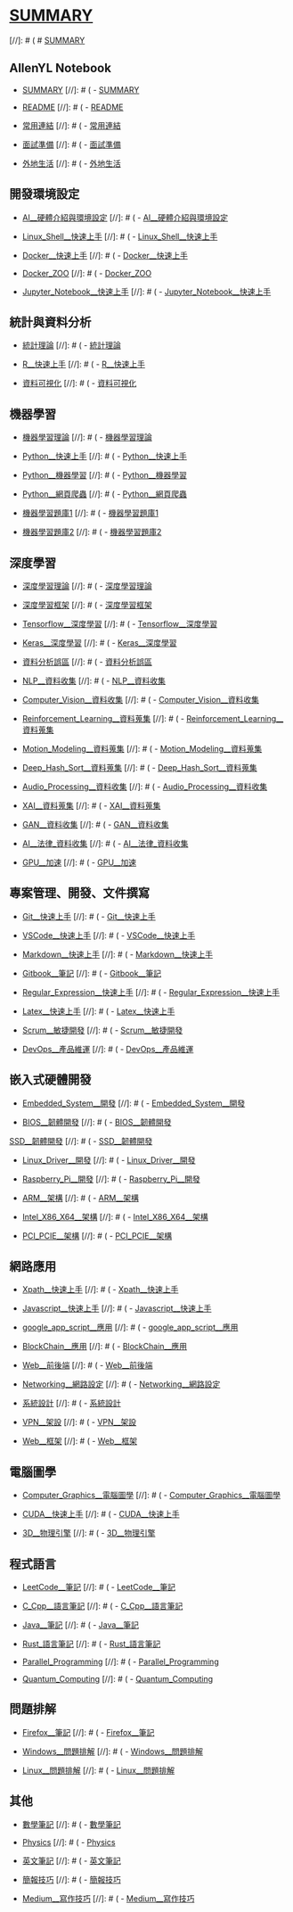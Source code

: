 # [SUMMARY](SUMMARY.md)
[//]: # ( # [SUMMARY](https://hackmd.io/EYVghiBmAMBs0FoCcBmSBjBAWdBTATAmLBgisegIzpLSggAcQA==?view)

## AllenYL Notebook

- [SUMMARY](SUMMARY.md)
[//]: # ( - [SUMMARY](https://hackmd.io/EYVghiBmAMBs0FoCcBmSBjBAWdBTATAmLBgisegIzpLSggAcQA==?view)

- [README](README.md)
[//]: # ( - [README](https://hackmd.io/BwYwhgzAjAbArAUwLQE4AmIpICwwEwBmSwYADMnDAigOw0JhwQylA===?view)

- [常用連結](常用連結.md)
[//]: # ( - [常用連結](https://hackmd.io/CwUwRgJgnAhgDARgLRwOwDMBsTgCY5hJTDDLoDGcIAHJlJltVEA=?view)

- [面試準備](面試準備.md)
[//]: # ( - [面試準備](https://hackmd.io/2APloEA9ThOtKoSPp_QX7A?view)

- [外地生活](外地生活.md)
[//]: # ( - [外地生活](https://hackmd.io/d5nAveuQTmOkkEpk-vh8XA?view)

## 開發環境設定

- [AI__硬體介紹與環境設定](AI__硬體介紹與環境設定.md)
[//]: # ( - [AI__硬體介紹與環境設定](https://hackmd.io/KwMwnAjBAcBMDGBaALBAJsFA2ARpghsMgMyJa6wQgLRoj5A=?view)

- [Linux_Shell__快速上手](Linux_Shell__快速上手.md)
[//]: # ( - [Linux_Shell__快速上手](https://hackmd.io/z-8u74PSQmmxfWoqhbz0Kg?view)

- [Docker__快速上手](Docker__快速上手.md)
[//]: # ( - [Docker__快速上手](https://hackmd.io/KYtTlzYrSrCi5rNem_qiIQ?view)

- [Docker_ZOO](Docker_ZOO.md)
[//]: # ( - [Docker_ZOO](https://hackmd.io/AJmwKqCmQOGIk_x7Z4WxWQ#)

- [Jupyter_Notebook__快速上手](Jupyter_Notebook__快速上手.md)
[//]: # ( - [Jupyter_Notebook__快速上手](https://hackmd.io/GYExwNgFhBOBaAjAdhAZnlRBDBAONEAY3hAAYi8QYRtKog==?view)

## 統計與資料分析

- [統計理論](統計理論.md)
[//]: # ( - [統計理論](https://hackmd.io/IwUwZgLAHAnCEFooigdgRARgZgMZMxwRl1SgAY9UBWC1IA==?view)

- [R__快速上手](R__快速上手.md)
[//]: # ( - [R__快速上手](https://hackmd.io/GwMwhsAMCMCsCcBaEBjARgDkQFgEwUQzXmkVjWknwBMYUQ0g?view)

- [資料可視化](資料可視化.md)
[//]: # ( - [資料可視化](https://hackmd.io/X5_1Wm72SB22_vwAsKXv-g?view)


## 機器學習

- [機器學習理論](機器學習理論.md)
[//]: # ( - [機器學習理論](https://hackmd.io/CYNgpgrALBBMsFoCcECMB2BV0DNgIEMCAOAYwWCjBFNnWGIGZYAjIA==?view)

- [Python__快速上手](Python__快速上手.md)
[//]: # ( - [Python__快速上手](https://hackmd.io/KzCGAZwFgEwNgLQE4CMBTYCoHYBmAjBfAZn12RWACYBjfcOK3GGoA===?view)

- [Python__機器學習](Python__機器學習.md)
[//]: # ( - [Python__機器學習](https://hackmd.io/EYQwrAbBwIwEwFoDGSAmwEBZOoGYOAlwGYFiB2ADggAZi5UBTGgTkaA=?view)

- [Python__網頁爬蟲](Python__網頁爬蟲.md)
[//]: # ( - [Python__網頁爬蟲](https://hackmd.io/IYVgnAbATAxlDMBaAHMARgBkQFnjAjCgKYhqIwTREBm8wEajQA==?view)

- [機器學習題庫1](機器學習題庫1.md)
[//]: # ( - [機器學習題庫1](https://hackmd.io/ePvL0TD_QzGpe_JkBT0DkQ?view)

- [機器學習題庫2](機器學習題庫2.md)
[//]: # ( - [機器學習題庫2](https://hackmd.io/6JNaM5M3St-N083zCYMR7A?view)

## 深度學習

- [深度學習理論](深度學習理論.md)
[//]: # ( - [深度學習理論](https://hackmd.io/CwTgrAJgjGBmYFozAMwocApsAhgkADBCEgEYTABsOKAxrVMAUA==?view)

- [深度學習框架](深度學習框架.md)
[//]: # ( - [深度學習框架](https://hackmd.io/3iCInJPWSluU0QsoUXe8uA?view)

- [Tensorflow__深度學習](Tensorflow__深度學習.md)
[//]: # ( - [Tensorflow__深度學習](https://hackmd.io/GwBg7AZiCmIMwFoAmIBMAOBAWYBWLC6AhgMZELRGolxinQkBGEQA?view)

- [Keras__深度學習](Keras__深度學習.md)
[//]: # ( - [Keras__深度學習](https://hackmd.io/gVMx4JeHRWSvNSIC1v3WUQ?view)

- [資料分析誤區](資料分析誤區.md)
[//]: # ( - [資料分析誤區](https://hackmd.io/ZqWWRedoQ3S6KPpfsAN-KA?view)

- [NLP__資料收集](NLP__資料收集.md)
[//]: # ( - [NLP__資料收集](https://hackmd.io/TDJoxAJwQsKbJ6YVwraSQw?view)

- [Computer_Vision__資料收集](Computer_Vision__資料收集.md)
[//]: # ( - [Computer_Vision__資料收集](https://hackmd.io/WsJRhO7LSCqdeq-FCSN4TQ?view)

- [Reinforcement_Learning__資料蒐集](Reinforcement_Learning__資料蒐集.md)
[//]: # ( - [Reinforcement_Learning__資料蒐集](https://hackmd.io/96pmv8CfQqWV2KqIxHhBNg?view)

- [Motion_Modeling__資料蒐集](Motion_Modeling__資料蒐集.md)
[//]: # ( - [Motion_Modeling__資料蒐集](https://hackmd.io/g-dTzu57RY6rjydgIgCJUg?view)

- [Deep_Hash_Sort__資料蒐集](Deep_Hash_Sort__資料蒐集.md)
[//]: # ( - [Deep_Hash_Sort__資料蒐集](https://hackmd.io/_59a3X85TZ2wiSNo1sYamw?view)

- [Audio_Processing__資料收集](Audio_Processing__資料收集.md)
[//]: # ( - [Audio_Processing__資料收集](https://hackmd.io/jW86HzUcRYuoy9IUqvbffw?view)

- [XAI__資料蒐集](XAI__資料蒐集.md)
[//]: # ( - [XAI__資料蒐集](https://hackmd.io/h_Jh86ILTo6HtSZ1LZqWDw?view)

- [GAN__資料收集](GAN__資料收集.md)
[//]: # ( - [GAN__資料收集](https://hackmd.io/_MG5AUeRQ4WHtHOYdGd5rw?view)

- [AI__法律_資料收集](AI__法律_資料收集.md)
[//]: # ( - [AI__法律_資料收集](https://hackmd.io/I5yOrLhYRVq1zN24UB5G5w?view)

- [GPU__加速](GPU__加速.md)
[//]: # ( - [GPU__加速](https://hackmd.io/WsHAO8-MTQGLgeXQI5wngA?view)

## 專案管理、開發、文件撰寫

- [Git__快速上手](Git__快速上手.md)
[//]: # ( - [Git__快速上手](https://hackmd.io/BwFgJgjA7ArAnMAtCYwBmyBGEkEMKSJRy5hjClhpwAMQA===?view)

- [VSCode__快速上手](VSCode__快速上手.md)
[//]: # ( - [VSCode__快速上手](https://hackmd.io/MzCcDYBMEMBYA4C0sBM8CmzjgKyIugAyIDGOhAjJAOyGiSwmhA==?view)

- [Markdown__快速上手](Markdown__快速上手.md)
[//]: # ( - [Markdown__快速上手](https://hackmd.io/IwIwJgTAnAhg7HAtAZjsgHIgLFgrEmAU2AAYUJcA2OAY0LCzDCiA?view)

- [Gitbook__筆記](Gitbook__筆記.md)
[//]: # ( - [Gitbook__筆記](https://hackmd.io/956PgKn0Qku4FgBCcucoBQ?view)

- [Regular_Expression__快速上手](Regular_Expression__快速上手.md)
[//]: # ( - [Regular_Expression__快速上手](https://hackmd.io/MtW4sdSZSqCLzocQ3yIfFQ?view)

- [Latex__快速上手](Latex__快速上手.md)
[//]: # ( - [Latex__快速上手](https://hackmd.io/IYBhCZwFgdhBaAHAYwJzPlAzCY8BGWAJlvMMogKz4BsyRwW+RQA=?view)

- [Scrum__敏捷開發](Scrum__敏捷開發.md)
[//]: # ( - [Scrum__敏捷開發](https://hackmd.io/53CpT2fOQBO5iH7-6l_ozg?view)

- [DevOps__產品維運](DevOps__產品維運.md)
[//]: # ( - [DevOps__產品維運](https://hackmd.io/EpIkTIKjSbSgtjwPoxeU3g?view)

## 嵌入式硬體開發

- [Embedded_System__開發](Embedded_System__開發.md)
[//]: # ( - [Embedded_System__開發](https://hackmd.io/xo80QhJoQu-vWSmYoNKH3g?view)

- [BIOS__韌體開發](BIOS__韌體開發.md)
[//]: # ( - [BIOS__韌體開發](https://hackmd.io/wuCSi592Q_S6iXKAFrGwGw?view)

[SSD__韌體開發](SSD__韌體開發.md)
[//]: # ( - [SSD__韌體開發](https://hackmd.io/5N-4xeE7RjyZBu7A4lwy8Q?view)

- [Linux_Driver__開發](Linux_Driver__開發.md)
[//]: # ( - [Linux_Driver__開發](https://hackmd.io/SQhzVHqoTa2XZWSUWwIe0A?view)

- [Raspberry_Pi__開發](Raspberry_Pi__開發.md)
[//]: # ( - [Raspberry_Pi__開發](https://hackmd.io/BCRlkWGgTfK_ZVNi5dv2Rg?view)

- [ARM__架構](ARM__架構.md)
[//]: # ( - [ARM__架構](https://hackmd.io/8fW0bMWvRA-4uCnVuaQ5LA?view)

- [Intel_X86_X64__架構](Intel_X86_X64__架構.md)
[//]: # ( - [Intel_X86_X64__架構](https://hackmd.io/MBEsuE_ORtOVcFhhI61QZQ?view)

- [PCI_PCIE__架構](PCI_PCIE__架構.md)
[//]: # ( - [PCI_PCIE__架構](https://hackmd.io/P51zpeD2RJOMTxG4VAq6qw?view)

## 網路應用

- [Xpath__快速上手](Xpath__快速上手.md)
[//]: # ( - [Xpath__快速上手](https://hackmd.io/HhNqaYU0RZOVoFdvCtkjog?view)

- [Javascript__快速上手](Javascript__快速上手.md)
[//]: # ( - [Javascript__快速上手](https://hackmd.io/MYFgTAJgnAZmwFoCsMCMAGBJUUwDgGZcEA2EAQxgCMBTAqMAgpIA?view)

- [google_app_script__應用](google_app_script__應用.md)
[//]: # ( - [google_app_script__應用](https://hackmd.io/xC_II_jmQNmv4PnBoMG-Gw?view)

- [BlockChain__應用](BlockChain__應用.md)
[//]: # ( - [BlockChain__應用](https://hackmd.io/OwYwzADArAHATAQwLQQJwBYBmT0BMbBIyYCmARksBBAugIwBsUCUzQA=?view)

- [Web__前後端](Web__前後端.md)
[//]: # ( - [Web__前後端](https://hackmd.io/EwDgDAxmDMCcAmBaMBTAZhRAWe8uIENoxhEBWARngKwLLAHZ4AjBoA==?view)

- [Networking__網路設定](Networking__網路設定.md)
[//]: # ( - [Networking__網路設定](https://hackmd.io/OcId0ZCyQfOmOPUvzFThUw?view)

- [系統設計](系統設計.md)
[//]: # ( - [系統設計](https://hackmd.io/7IPDYQNkS_a6k2kPSp5E9A?view)

- [VPN__架設](VPN__架設.md)
[//]: # ( - [VPN__架設](https://hackmd.io/iglwBvACRqetmtSNLqnbQA?view)

- [Web__框架](Web__框架.md)
[//]: # ( - [Web__框架](https://hackmd.io/85TU0yDRSDCHbSOdeQ9RMw?view)

## 電腦圖學

- [Computer_Graphics__電腦圖學](Computer_Graphics__電腦圖學.md)
[//]: # ( - [Computer_Graphics__電腦圖學](https://hackmd.io/mabMtVJkRfOYg5VhGd2cww?view)

- [CUDA__快速上手](CUDA__快速上手.md)
[//]: # ( - [CUDA__快速上手](https://hackmd.io/DsVkBwjrTju1JcYqXq8ktA?view)

- [3D__物理引擎](3D__物理引擎.md)
[//]: # ( - [3D__物理引擎](https://hackmd.io/HndCbLxrTZKyP_5e2JGhMw?view)


## 程式語言

- [LeetCode__筆記](LeetCode__筆記.md)
[//]: # ( - [LeetCode__筆記](https://hackmd.io/GwLX_E4LTPqP5L67rPi0FQ?view)

- [C_Cpp__語言筆記](C_Cpp__語言筆記.md)
[//]: # ( - [C_Cpp__語言筆記](https://hackmd.io/N9XlYh7dRKuZX07jcJrx4A?view)

- [Java__筆記](Java__筆記.md)
[//]: # ( - [Java__筆記](https://hackmd.io/DOojSGYJTIamBsKK2NfTKQ?view)

- [Rust_語言筆記](Rust_語言筆記.md)
[//]: # ( - [Rust_語言筆記](https://hackmd.io/kjYKZ_l5S3-PT8-BvnGffA?view)

- [Parallel_Programming](Parallel_Programming.md)
[//]: # ( - [Parallel_Programming](https://hackmd.io/uP-jb9ozQviJJbwcPqEGBA?view)

- [Quantum_Computing](Quantum_Computing.md)
[//]: # ( - [Quantum_Computing](https://hackmd.io/IwEwTADGAcDGCcBaApgQ3sRAWARhZiqEwAzIiDibMAKwgDs80JYQA===?view)

## 問題排解

- [Firefox__筆記](Firefox__筆記.md)
[//]: # ( - [Firefox__筆記](https://hackmd.io/6dRLEtf2QFe0RDqjoSy9UQ?view)

- [Windows__問題排解](Windows__問題排解.md)
[//]: # ( - [Windows__問題排解](https://hackmd.io/IwJgHApiECYMwFpgGNkE4EBYAMbFswDNkEYB2ZYAQxwCMqRk4g==?view)

- [Linux__問題排解](Linux__問題排解.md)
[//]: # ( - [Linux__問題排解](https://hackmd.io/pdlu6ODdQS6UswsNraP--A?view)

## 其他

- [數學筆記](數學筆記.md)
[//]: # ( - [數學筆記](https://hackmd.io/NfJ7WgaHQhSwzXh8k8Lm2g?view)

- [Physics](Physics.md)
[//]: # ( - [Physics](https://hackmd.io/KwIwLAxgnApg7GAtAJhDAHIsUAMVECGYOwiIBFIOMAbAGYjBxA==?view)

- [英文筆記](英文筆記.md)
[//]: # ( - [英文筆記](https://hackmd.io/kwMuJHt4Qdinvy4pT63xdg?view)

- [簡報技巧](簡報技巧.md)
[//]: # ( - [簡報技巧](https://hackmd.io/UNk-euRoSq28UK9Bpr6-kQ?view)

- [Medium__寫作技巧](Medium__寫作技巧.md)
[//]: # ( - [Medium__寫作技巧](https://hackmd.io/tDKA66MATf2SlcKp2C1tqQ?view)





